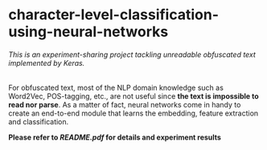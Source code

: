 # character-level-classification-using-neural-networks
###### This is an experiment-sharing project tackling unreadable obfuscated text implemented by Keras.

For obfuscated text, most of the NLP domain knowledge such as Word2Vec, POS-tagging, etc., are not useful since **the text is impossible to read nor parse**.
As a matter of fact, neural networks come in handy to create an end-to-end module that learns the embedding, feature extraction and classification.

**Please refer to _README.pdf_ for details and experiment results**
